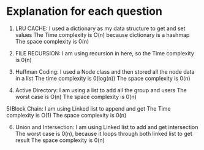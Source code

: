 # Explanation for each question 

1) LRU CACHE:
    I used a dictionary as my data structure to get and set values
    The Time complexity is  O(n) because dictionary is a hashmap
    The space complexity is 0(n)
   

2) FILE RECURSION:
    I am using recursion in here, so the Time complexity is 0(n) 
   

3) Huffman Coding: 
    I used a Node class and then stored all the node data in 
    a list
   The time complexity is 0(log(n))
    The space complexity is 0(n)
 
   

4) Active Directory:
   I am using a list to add all the group and users 
    The worst case is  O(n) 
    The space complexity is 0(n)

   

5)Block Chain:
    I am using Linked list to append and get
    The Time complexity is O(1) 
    The space complexity is 0(n)


6) Union and Intersection:
    I am using Linked list to add and get intersection 
    The worst case is 0(n), because it loops through both linked list to get result 
    The space complexity is 0(n)
    

